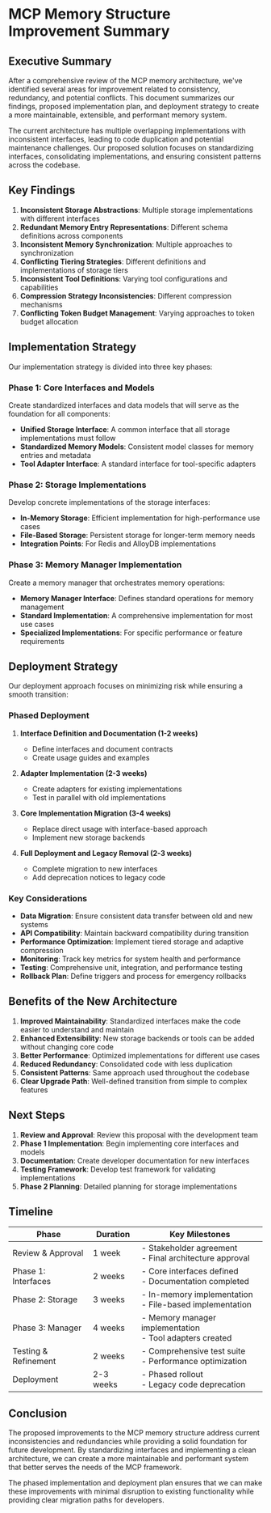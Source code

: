 # MCP Memory Structure Improvement Summary

## Executive Summary

After a comprehensive review of the MCP memory architecture, we've identified several areas for improvement related to consistency, redundancy, and potential conflicts. This document summarizes our findings, proposed implementation plan, and deployment strategy to create a more maintainable, extensible, and performant memory system.

The current architecture has multiple overlapping implementations with inconsistent interfaces, leading to code duplication and potential maintenance challenges. Our proposed solution focuses on standardizing interfaces, consolidating implementations, and ensuring consistent patterns across the codebase.

## Key Findings

1. **Inconsistent Storage Abstractions**: Multiple storage implementations with different interfaces
2. **Redundant Memory Entry Representations**: Different schema definitions across components
3. **Inconsistent Memory Synchronization**: Multiple approaches to synchronization
4. **Conflicting Tiering Strategies**: Different definitions and implementations of storage tiers
5. **Inconsistent Tool Definitions**: Varying tool configurations and capabilities
6. **Compression Strategy Inconsistencies**: Different compression mechanisms
7. **Conflicting Token Budget Management**: Varying approaches to token budget allocation

## Implementation Strategy

Our implementation strategy is divided into three key phases:

### Phase 1: Core Interfaces and Models

Create standardized interfaces and data models that will serve as the foundation for all components:

- **Unified Storage Interface**: A common interface that all storage implementations must follow
- **Standardized Memory Models**: Consistent model classes for memory entries and metadata
- **Tool Adapter Interface**: A standard interface for tool-specific adapters

### Phase 2: Storage Implementations

Develop concrete implementations of the storage interfaces:

- **In-Memory Storage**: Efficient implementation for high-performance use cases
- **File-Based Storage**: Persistent storage for longer-term memory needs
- **Integration Points**: For Redis and AlloyDB implementations

### Phase 3: Memory Manager Implementation

Create a memory manager that orchestrates memory operations:

- **Memory Manager Interface**: Defines standard operations for memory management
- **Standard Implementation**: A comprehensive implementation for most use cases
- **Specialized Implementations**: For specific performance or feature requirements

## Deployment Strategy

Our deployment approach focuses on minimizing risk while ensuring a smooth transition:

### Phased Deployment

1. **Interface Definition and Documentation (1-2 weeks)**
   - Define interfaces and document contracts
   - Create usage guides and examples

2. **Adapter Implementation (2-3 weeks)**
   - Create adapters for existing implementations
   - Test in parallel with old implementations

3. **Core Implementation Migration (3-4 weeks)**
   - Replace direct usage with interface-based approach
   - Implement new storage backends

4. **Full Deployment and Legacy Removal (2-3 weeks)**
   - Complete migration to new interfaces
   - Add deprecation notices to legacy code

### Key Considerations

- **Data Migration**: Ensure consistent data transfer between old and new systems
- **API Compatibility**: Maintain backward compatibility during transition
- **Performance Optimization**: Implement tiered storage and adaptive compression
- **Monitoring**: Track key metrics for system health and performance
- **Testing**: Comprehensive unit, integration, and performance testing
- **Rollback Plan**: Define triggers and process for emergency rollbacks

## Benefits of the New Architecture

1. **Improved Maintainability**: Standardized interfaces make the code easier to understand and maintain
2. **Enhanced Extensibility**: New storage backends or tools can be added without changing core code
3. **Better Performance**: Optimized implementations for different use cases
4. **Reduced Redundancy**: Consolidated code with less duplication
5. **Consistent Patterns**: Same approach used throughout the codebase
6. **Clear Upgrade Path**: Well-defined transition from simple to complex features

## Next Steps

1. **Review and Approval**: Review this proposal with the development team
2. **Phase 1 Implementation**: Begin implementing core interfaces and models
3. **Documentation**: Create developer documentation for new interfaces
4. **Testing Framework**: Develop test framework for validating implementations
5. **Phase 2 Planning**: Detailed planning for storage implementations

## Timeline

| Phase | Duration | Key Milestones |
|-------|----------|----------------|
| Review & Approval | 1 week | - Stakeholder agreement<br>- Final architecture approval |
| Phase 1: Interfaces | 2 weeks | - Core interfaces defined<br>- Documentation completed |
| Phase 2: Storage | 3 weeks | - In-memory implementation<br>- File-based implementation |
| Phase 3: Manager | 4 weeks | - Memory manager implementation<br>- Tool adapters created |
| Testing & Refinement | 2 weeks | - Comprehensive test suite<br>- Performance optimization |
| Deployment | 2-3 weeks | - Phased rollout<br>- Legacy code deprecation |

## Conclusion

The proposed improvements to the MCP memory structure address current inconsistencies and redundancies while providing a solid foundation for future development. By standardizing interfaces and implementing a clean architecture, we can create a more maintainable and performant system that better serves the needs of the MCP framework.

The phased implementation and deployment plan ensures that we can make these improvements with minimal disruption to existing functionality while providing clear migration paths for developers.
